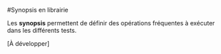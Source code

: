 #Synopsis en librairie


Les **synopsis** permettent de définir des opérations fréquentes à exécuter dans les différents tests.


[À développer]